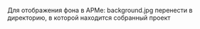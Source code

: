 Для отображения фона в АРМе: background.jpg перенести в директорию, в которой находится собранный проект
